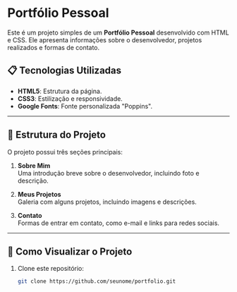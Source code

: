 # Portfólio Pessoal

Este é um projeto simples de um **Portfólio Pessoal** desenvolvido com HTML e CSS. Ele apresenta informações sobre o desenvolvedor, projetos realizados e formas de contato.

## 📋 Tecnologias Utilizadas

- **HTML5**: Estrutura da página.
- **CSS3**: Estilização e responsividade.
- **Google Fonts**: Fonte personalizada "Poppins".

---

## 🎯 Estrutura do Projeto

O projeto possui três seções principais:

1. **Sobre Mim**  
   Uma introdução breve sobre o desenvolvedor, incluindo foto e descrição.

2. **Meus Projetos**  
   Galeria com alguns projetos, incluindo imagens e descrições.

3. **Contato**  
   Formas de entrar em contato, como e-mail e links para redes sociais.

---

## 🔧 Como Visualizar o Projeto

1. Clone este repositório:
   ```bash
   git clone https://github.com/seunome/portfolio.git
